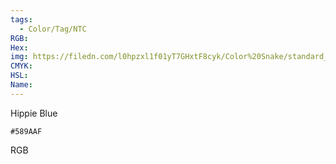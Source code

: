 ```yaml
---
tags:
  - Color/Tag/NTC
RGB:
Hex:
img: https://filedn.com/l0hpzxl1f01yT7GHxtF8cyk/Color%20Snake/standard_csv_to_svg/589AAF.svg
CMYK:
HSL:
Name:
---
```

Hippie Blue
```palette
#589AAF
```
RGB
